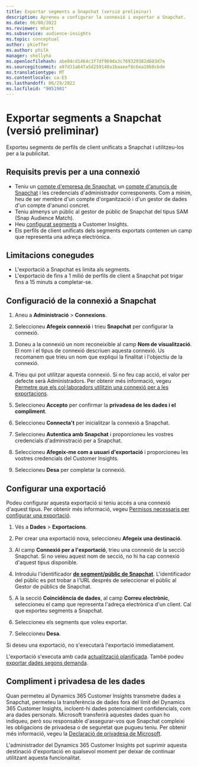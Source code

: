 ```yaml
---
title: Exportar segments a Snapchat (versió preliminar)
description: Apreneu a configurar la connexió i exportar a Snapchat.
ms.date: 06/08/2022
ms.reviewer: mhart
ms.subservice: audience-insights
ms.topic: conceptual
author: pkieffer
ms.author: philk
manager: shellyha
ms.openlocfilehash: abe04cd1464c3f7df969da3c769329382d603d7e
ms.sourcegitcommit: a97d31a647a5d259140a1baaeef8c6ea10b8cbde
ms.translationtype: MT
ms.contentlocale: ca-ES
ms.lasthandoff: 06/29/2022
ms.locfileid: "9051901"
---
```

# <a name="export-segments-to-snapchat-preview"></a>Exportar segments a Snapchat (versió preliminar)

Exporteu segments de perfils de client unificats a Snapchat i utilitzeu-los per a la publicitat. 

## <a name="prerequisites-for-a-connection"></a>Requisits previs per a una connexió

-   Teniu un [compte d'empresa de Snapchat](https://business.snapchat.com/), un [compte d'anuncis de Snapchat](https://ads.snapchat.com/) i les credencials d'administrador corresponents. Com a mínim, heu de ser membre d'un compte d'organització i d'un gestor de dades d'un compte d'anunci concret. 
-   Teniu almenys un públic al gestor de públic de Snapchat del tipus SAM (Snap Audience Match). 
-   Heu [configurat segments](segments.md) a Customer Insights.
-   Els perfils de client unificats dels segments exportats contenen un camp que representa una adreça electrònica.

## <a name="known-limitations"></a>Limitacions conegudes

- L'exportació a Snapchat es limita als segments.
- L'exportació de fins a 1 milió de perfils de client a Snapchat pot trigar fins a 15 minuts a completar-se. 

## <a name="set-up-connection-to-snapchat"></a>Configuració de la connexió a Snapchat

1. Aneu a **Administració** > **Connexions**.

1. Seleccioneu **Afegeix connexió** i trieu **Snapchat** per configurar la connexió.

1. Doneu a la connexió un nom reconeixible al camp **Nom de visualització**. El nom i el tipus de connexió descriuen aquesta connexió. Us recomanem que trieu un nom que expliqui la finalitat i l'objectiu de la connexió.

1. Trieu qui pot utilitzar aquesta connexió. Si no feu cap acció, el valor per defecte serà Administradors. Per obtenir més informació, vegeu [Permetre que els col·laboradors utilitzin una connexió per a les exportacions](connections.md#allow-contributors-to-use-a-connection-for-exports).

1. Seleccioneu **Accepto** per confirmar la **privadesa de les dades i el compliment**.

1. Seleccioneu **Connecta't** per inicialitzar la connexió a Snapchat.

1. Seleccioneu **Autentica amb Snapchat** i proporcioneu les vostres credencials d'administració per a Snapchat. 

1. Seleccioneu **Afegeix-me com a usuari d'exportació** i proporcioneu les vostres credencials del Customer Insights.

1. Seleccioneu **Desa** per completar la connexió.

## <a name="configure-an-export"></a>Configurar una exportació

Podeu configurar aquesta exportació si teniu accés a una connexió d'aquest tipus. Per obtenir més informació, vegeu [Permisos necessaris per configurar una exportació](export-destinations.md#set-up-a-new-export).

1. Vés a **Dades** > **Exportacions**.

1. Per crear una exportació nova, seleccioneu **Afegeix una destinació**.

1. Al camp **Connexió per a l'exportació**, trieu una connexió de la secció Snapchat. Si no veieu aquest nom de secció, no hi ha cap connexió d'aquest tipus disponible.

1. Introduïu l'identificador [**de segment/públic de Snapchat**](https://businesshelp.snapchat.com/s/article/custom-audiences). L'identificador del públic es pot trobar a l'URL després de seleccionar el públic al Gestor de públics de Snapchat. 

1. A la secció **Coincidència de dades**, al camp **Correu electrònic**, seleccioneu el camp que representa l'adreça electrònica d'un client. Cal que exporteu segments a Snapchat.

1. Seleccioneu els segments que voleu exportar. 

1. Seleccioneu **Desa**.

Si deseu una exportació, no s'executarà l'exportació immediatament.

L'exportació s'executa amb cada [actualització planificada](system.md#schedule-tab). També podeu [exportar dades segons demanda](export-destinations.md#run-exports-on-demand). 


## <a name="data-privacy-and-compliance"></a>Compliment i privadesa de les dades

Quan permeteu al Dynamics 365 Customer Insights transmetre dades a Snapchat, permeteu la transferència de dades fora del límit del Dynamics 365 Customer Insights, incloent-hi dades potencialment confidencials, com ara dades personals. Microsoft transferirà aquestes dades quan ho indiqueu, però sou responsable d'assegurar-vos que Snapchat compleixi les obligacions de privadesa o de seguretat que pugueu teniu. Per obtenir més informació, vegeu la [Declaració de privadesa de Microsoft](https://go.microsoft.com/fwlink/?linkid=396732).

L'administrador del Dynamics 365 Customer Insights pot suprimir aquesta destinació d'exportació en qualsevol moment per deixar de continuar utilitzant aquesta funcionalitat.
